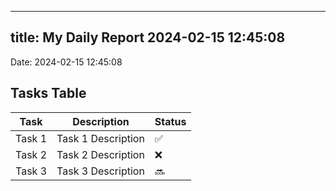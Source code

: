 
---
title: My Daily Report 2024-02-15 12:45:08
---

Date: 2024-02-15 12:45:08

## Tasks Table

| Task | Description | Status |
|------|-------------|--------|
| Task 1 | Task 1 Description | ✅ |
| Task 2 | Task 2 Description | ❌ |
| Task 3 | Task 3 Description | 🔜 |
